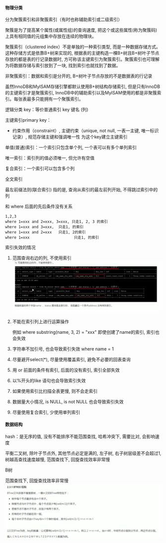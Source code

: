 #### 物理分类

分为聚簇索引和非聚簇索引（有时也称辅助索引或二级索引）


聚簇是为了提高某个属性(或属性组)的查询速度, 把这个或这些属性(称为聚簇码)上具有相同值的元组集中存放在连续的物理块。

聚簇索引（clustered index）不是单独的一种索引类型, 而是一种数据存储方式。这种存储方式是依靠B+树来实现的, 根据表的主键构造一棵B+树且B+树叶子节点存放的都是表的行记录数据时, 方可称该主键索引为聚簇索引。聚簇索引也可理解为将数据存储与索引放到了一块, 找到索引也就找到了数据。

非聚簇索引：数据和索引是分开的, B+树叶子节点存放的不是数据表的行记录

虽然InnoDB和MyISAM存储引擎都默认使用B+树结构存储索引, 但是只有InnoDB的主键索引才是聚簇索引, InnoDB中的辅助索引以及MyISAM使用的都是非聚簇索引。每张表最多只能拥有一个聚簇索引。

逻辑分类
key：等价普通索引 key 键名 (列)

主键索引primary key：

+ 约束作用（constraint）, 主键约束（unique, not null, 一表一主键, 唯一标识记录）, 规范存储主键和强调唯一性
为这个key建立主键索引

单值(普通)索引：一个索引只包含单个列, 一个表可以有多个单列索引

唯一索引：索引列的值必须唯一, 但允许有空值

复合索引：一个索引可以包含多个列

全文索引


最左前缀法则(联合索引)
指的是, 查询从索引的最左前列开始, 不得跳过索引中的列

和 where 后面的先后条件没有关系

    1,2,3
    where 1=xxx and 2=xxx, 3=xxx, 只走1, 2, 3 的索引
    where 1=xxx and 3=xxx,  只走1, 的索引
    where 1=xxx and 2=xxx   只走1, 2的索引
    where 1=xxx                    只走1, 的索引



索引失效的情况

1. 范围查询右边的列, 不使用索引
![avatar](images/9.png)

2. 不能在索引列上进行运算操作

    例如 where substring(name, 3, 2) = "xxx" 即使创建了name的索引, 索引也会失效

3. 字符串不加引号, 也会导致索引失效
    where name = 1

4. 尽量避开select(*), 尽量使用覆盖索引, 避免不必要的回表查询

5. 用 or 前面的条件有索引, 后面的没有索引, 索引全部失效 

6. 以%开头的like 语句也会导致索引失效

7. 如果使用索引比扫描全表更慢, 则不会走索引

8. 数据量大小情况,  is NULL, is not NULL 也会导致索引失效

9. 尽量使用复合索引, 少使用单列索引



#### 数据结构

hash：是无序的值, 没有不能排序不能范围查找, 哈希冲突下, 需要比对, 会影响速度

平衡二叉树,  除叶子节点外, 其他节点必定是满的, 左子树, 右子树层级差不会超过1,  树越高查找速度越慢, 范围查找下, 回旋查找效率非常慢


B树

范围查找下, 回旋查找效率非常慢
![avatar](images/10.png)